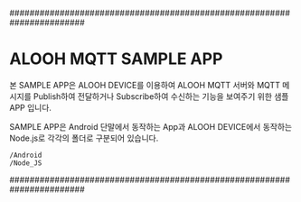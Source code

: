#######################################################################

# ALOOH MQTT SAMPLE APP




본 SAMPLE APP은 ALOOH DEVICE를 이용하여 ALOOH MQTT 서버와 MQTT 메시지를 
Publish하여 전달하거나 Subscribe하여 수신하는 기능을 보여주기 위한 샘플
APP 입니다.

SAMPLE APP은 Android 단말에서 동작하는 App과 ALOOH DEVICE에서 동작하는 
Node.js로 각각의 폴더로 구분되어 있습니다.

    /Android
    /Node_JS


#######################################################################


